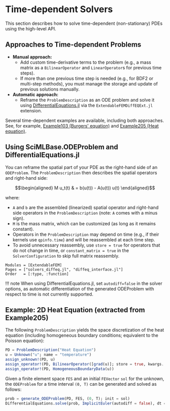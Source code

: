 # Time-dependent Solvers

This section describes how to solve time-dependent (non-stationary) PDEs using the high-level API.

## Approaches to Time-dependent Problems

- **Manual approach:**
    - Add custom time-derivative terms to the problem (e.g., a mass matrix as a `BilinearOperator` and `LinearOperator`s for previous time steps).
    - If more than one previous time step is needed (e.g., for BDF2 or multi-step methods), you must manage the storage and update of previous solutions manually.
- **Automatic approach:**
    - Reframe the `ProblemDescription` as an ODE problem and solve it using [DifferentialEquations.jl](https://diffeq.sciml.ai/stable/) via the `ExtendableFEMDiffEQExt.jl` extension.

Several time-dependent examples are available, including both approaches. See, for example, [Example103 (Burgers' equation)](https://wias-pdelib.github.io/ExtendableFEM.jl/stable/examples/) and [Example205 (Heat equation)](https://wias-pdelib.github.io/ExtendableFEM.jl/stable/examples/).

## Using SciMLBase.ODEProblem and DifferentialEquations.jl

You can reframe the spatial part of your PDE as the right-hand side of an `ODEProblem`. The `ProblemDescription` then describes the spatial operators and right-hand side:

```math
\begin{aligned}
M u_t(t) & = b(u(t)) - A(u(t)) u(t)
\end{aligned}
```

where:
- `A` and `b` are the assembled (linearized) spatial operator and right-hand side operators in the `ProblemDescription` (note: `A` comes with a minus sign).
- `M` is the mass matrix, which can be customized (as long as it remains constant).
- Operators in the `ProblemDescription` may depend on time (e.g., if their kernels use `qpinfo.time`) and will be reassembled at each time step.
- To avoid unnecessary reassembly, use `store = true` for operators that do not change in time, or `constant_matrix = true` in the `SolverConfiguration` to skip full matrix reassembly.

```@autodocs
Modules = [ExtendableFEM]
Pages = ["solvers_diffeq.jl", "diffeq_interface.jl"]
Order   = [:type, :function]
```

!!! note
    When using DifferentialEquations.jl, set `autodiff=false` in the solver options, as automatic differentiation of the generated ODEProblem with respect to time is not currently supported.

## Example: 2D Heat Equation (extracted from Example205)

The following `ProblemDescription` yields the space discretization of the heat equation (including homogeneous boundary conditions; equivalent to the Poisson equation):

```julia
PD = ProblemDescription("Heat Equation")
u = Unknown("u"; name = "temperature")
assign_unknown!(PD, u)
assign_operator!(PD, BilinearOperator([grad(u)]; store = true, kwargs...))
assign_operator!(PD, HomogeneousBoundaryData(u))
```

Given a finite element space `FES` and an initial `FEVector` `sol` for the unknown, the `ODEProblem` for a time interval `(0, T)` can be generated and solved as follows:

```julia
prob = generate_ODEProblem(PD, FES, (0, T); init = sol)
DifferentialEquations.solve(prob, ImplicitEuler(autodiff = false), dt = 1e-3, dtmin = 1e-6, adaptive = true)
```
